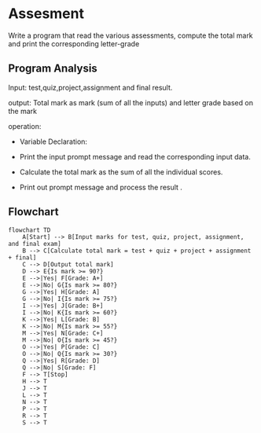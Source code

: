 
# Assesment 

Write a program that read the various assessments, compute the total mark and print the
corresponding letter-grade

##  Program Analysis 

Input: test,quiz,project,assignment and final result.

output: Total mark as mark (sum of all the inputs) and letter grade based on the mark

operation: 

* Variable Declaration:

* Print the input prompt message and read the corresponding input data.

* Calculate the total mark as the sum of all the individual scores.

* Print out prompt message and process the result .


## Flowchart


```mermaid
flowchart TD
    A[Start] --> B[Input marks for test, quiz, project, assignment, and final exam]
    B --> C[Calculate total mark = test + quiz + project + assignment + final]
    C --> D[Output total mark]
    D --> E{Is mark >= 90?}
    E -->|Yes| F[Grade: A+]
    E -->|No| G{Is mark >= 80?}
    G -->|Yes| H[Grade: A]
    G -->|No| I{Is mark >= 75?}
    I -->|Yes| J[Grade: B+]
    I -->|No| K{Is mark >= 60?}
    K -->|Yes| L[Grade: B]
    K -->|No| M{Is mark >= 55?}
    M -->|Yes| N[Grade: C+]
    M -->|No| O{Is mark >= 45?}
    O -->|Yes| P[Grade: C]
    O -->|No| Q{Is mark >= 30?}
    Q -->|Yes| R[Grade: D]
    Q -->|No| S[Grade: F]
    F --> T[Stop]
    H --> T
    J --> T
    L --> T
    N --> T
    P --> T
    R --> T
    S --> T
